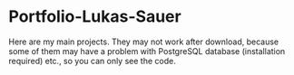 # Portfolio-Lukas-Sauer
Here are my main projects. 
They may not work after download, because some of them may have a problem with PostgreSQL database (installation required) etc., 
so you can only see the code.
